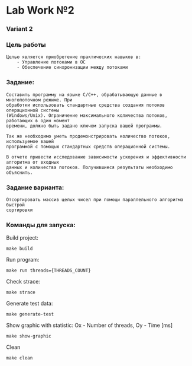 # Lab Work №2

### Variant 2

### Цель работы
```
Целью является приобретение практических навыков в:
    - Управление потоками в ОС 
    - Обеспечение синхронизации между потоками    
```

### Задание:
```
Составить программу на языке C/C++, обрабатывающую данные в многопоточном режиме. При 
обработки использовать стандартные средства создания потоков операционной системы 
(Windows/Unix). Ограничение максимального количества потоков, работающих в один момент 
времени, должно быть задано ключом запуска вашей программы.

Так же необходимо уметь продемонстрировать количество потоков, используемое вашей 
программой с помощью стандартных средств операционной системы.

В отчете привести исследование зависимости ускорения и эффективности алгоритма от входных 
данных и количества потоков. Получившиеся результаты необходимо объяснить.
```

### Задание варианта:
```
Отсортировать массив целых чисел при помощи параллельного алгоритма быстрой 
сортировки
```

### Команды для запуска:
Build project:
```
make build
```

Run program:
```
make run threads={THREADS_COUNT}
```

Check strace:
```
make strace
```

Generate test data:
```
make generate-test
```

Show graphic with statistic: Ox - Number of threads, Oy - Time [ms]
```
make show-graphic
```

Clean
```
make clean
```